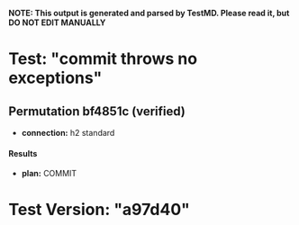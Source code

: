 **NOTE: This output is generated and parsed by TestMD. Please read it, but DO NOT EDIT MANUALLY**

# Test: "commit throws no exceptions" #

## Permutation bf4851c (verified) ##

- **connection:** h2 standard

#### Results ####

- **plan:** COMMIT

# Test Version: "a97d40" #